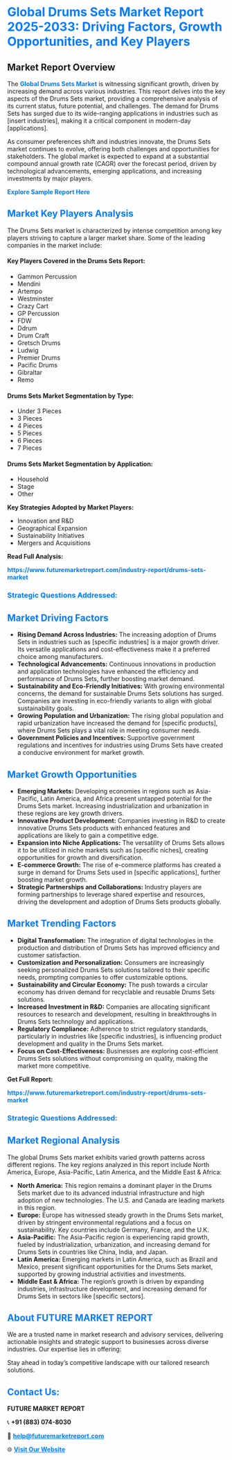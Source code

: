 <h1 style="color: #007BFF;">Global Drums Sets Market Report 2025-2033: Driving Factors, Growth Opportunities, and Key Players</h1>

<section id="overview">
<h2>Market Report Overview</h2>
<p>The <a href="https://www.futuremarketreport.com/industry-report/drums-sets-market" style="color: #007BFF; text-decoration: none;"><strong>Global Drums Sets Market</strong></a> is witnessing significant growth, driven by increasing demand across various industries. This report delves into the key aspects of the Drums Sets market, providing a comprehensive analysis of its current status, future potential, and challenges. The demand for Drums Sets has surged due to its wide-ranging applications in industries such as [insert industries], making it a critical component in modern-day [applications].</p>
<p>As consumer preferences shift and industries innovate, the Drums Sets market continues to evolve, offering both challenges and opportunities for stakeholders. The global market is expected to expand at a substantial compound annual growth rate (CAGR) over the forecast period, driven by technological advancements, emerging applications, and increasing investments by major players.</p>
</section>

<section id="overview">
<p><a href="https://www.futuremarketreport.com/request-sample/reportId=55009" style="color: #007BFF; text-decoration: none;"><strong>Explore Sample Report Here</strong></a></p>
</section>

<section id="key-players">
<h2 style="color: #007BFF;">Market Key Players Analysis</h2>
<p>The Drums Sets market is characterized by intense competition among key players striving to capture a larger market share. Some of the leading companies in the market include:</p>
<h4>Key Players Covered in the Drums Sets Report:</h4>
<ul><li>Gammon Percussion</li><li>Mendini</li><li>Artempo</li><li>Westminster</li><li>Crazy Cart</li><li>GP Percussion</li><li>FDW</li><li>Ddrum</li><li>Drum Craft</li><li>Gretsch Drums</li><li>Ludwig</li><li>Premier Drums</li><li>Pacific Drums</li><li>Gibraltar</li><li>Remo</li></ul>
<h4>Drums Sets Market Segmentation by Type:</h4>
<ul><li>Under 3 Pieces</li><li>3 Pieces</li><li>4 Pieces</li><li>5 Pieces</li><li>6 Pieces</li><li>7 Pieces</li></ul>

<h4>Drums Sets Market Segmentation by Application:</h4>
<ul><li>Household</li><li>Stage</li><li>Other</li></ul>
<p><strong>Key Strategies Adopted by Market Players:</strong></p>
<ul>
<li>Innovation and R&D</li>
<li>Geographical Expansion</li>
<li>Sustainability Initiatives</li>
<li>Mergers and Acquisitions</li>
</ul>
</section>

<section>
<p><strong>Read Full Analysis: </strong></p><a href="https://www.futuremarketreport.com/industry-report/drums-sets-market" style="color: #007BFF; text-decoration: none;"><strong>https://www.futuremarketreport.com/industry-report/drums-sets-market</strong></a>
<h3 style="color: #007BFF;">Strategic Questions Addressed:</h3>
</section>

<section id="driving-factors">
<h2 style="color: #007BFF;">Market Driving Factors</h2>
<ul>
<li><strong>Rising Demand Across Industries:</strong> The increasing adoption of Drums Sets in industries such as [specific industries] is a major growth driver. Its versatile applications and cost-effectiveness make it a preferred choice among manufacturers.</li>
<li><strong>Technological Advancements:</strong> Continuous innovations in production and application technologies have enhanced the efficiency and performance of Drums Sets, further boosting market demand.</li>
<li><strong>Sustainability and Eco-Friendly Initiatives:</strong> With growing environmental concerns, the demand for sustainable Drums Sets solutions has surged. Companies are investing in eco-friendly variants to align with global sustainability goals.</li>
<li><strong>Growing Population and Urbanization:</strong> The rising global population and rapid urbanization have increased the demand for [specific products], where Drums Sets plays a vital role in meeting consumer needs.</li>
<li><strong>Government Policies and Incentives:</strong> Supportive government regulations and incentives for industries using Drums Sets have created a conducive environment for market growth.</li>
</ul>
</section>

<section id="growth-opportunities">
<h2 style="color: #007BFF;">Market Growth Opportunities</h2>
<ul>
<li><strong>Emerging Markets:</strong> Developing economies in regions such as Asia-Pacific, Latin America, and Africa present untapped potential for the Drums Sets market. Increasing industrialization and urbanization in these regions are key growth drivers.</li>
<li><strong>Innovative Product Development:</strong> Companies investing in R&D to create innovative Drums Sets products with enhanced features and applications are likely to gain a competitive edge.</li>
<li><strong>Expansion into Niche Applications:</strong> The versatility of Drums Sets allows it to be utilized in niche markets such as [specific niches], creating opportunities for growth and diversification.</li>
<li><strong>E-commerce Growth:</strong> The rise of e-commerce platforms has created a surge in demand for Drums Sets used in [specific applications], further boosting market growth.</li>
<li><strong>Strategic Partnerships and Collaborations:</strong> Industry players are forming partnerships to leverage shared expertise and resources, driving the development and adoption of Drums Sets products globally.</li>
</ul>
</section>

<section id="trending-factors">
<h2 style="color: #007BFF;">Market Trending Factors</h2>
<ul>
<li><strong>Digital Transformation:</strong> The integration of digital technologies in the production and distribution of Drums Sets has improved efficiency and customer satisfaction.</li>
<li><strong>Customization and Personalization:</strong> Consumers are increasingly seeking personalized Drums Sets solutions tailored to their specific needs, prompting companies to offer customizable options.</li>
<li><strong>Sustainability and Circular Economy:</strong> The push towards a circular economy has driven demand for recyclable and reusable Drums Sets solutions.</li>
<li><strong>Increased Investment in R&D:</strong> Companies are allocating significant resources to research and development, resulting in breakthroughs in Drums Sets technology and applications.</li>
<li><strong>Regulatory Compliance:</strong> Adherence to strict regulatory standards, particularly in industries like [specific industries], is influencing product development and quality in the Drums Sets market.</li>
<li><strong>Focus on Cost-Effectiveness:</strong> Businesses are exploring cost-efficient Drums Sets solutions without compromising on quality, making the market more competitive.</li>
</ul>
</section>

<section>
<p><strong>Get Full Report: </strong></p><a href="https://www.futuremarketreport.com/industry-report/drums-sets-market" style="color: #007BFF; text-decoration: none;"><strong>https://www.futuremarketreport.com/industry-report/drums-sets-market</strong></a>
<h3 style="color: #007BFF;">Strategic Questions Addressed:</h3>
</section>


<section id="regional-analysis">
<h2 style="color: #007BFF;">Market Regional Analysis</h2>
<p>The global Drums Sets market exhibits varied growth patterns across different regions. The key regions analyzed in this report include North America, Europe, Asia-Pacific, Latin America, and the Middle East & Africa:</p>
<ul>
<li><strong>North America:</strong> This region remains a dominant player in the Drums Sets market due to its advanced industrial infrastructure and high adoption of new technologies. The U.S. and Canada are leading markets in this region.</li>
<li><strong>Europe:</strong> Europe has witnessed steady growth in the Drums Sets market, driven by stringent environmental regulations and a focus on sustainability. Key countries include Germany, France, and the U.K.</li>
<li><strong>Asia-Pacific:</strong> The Asia-Pacific region is experiencing rapid growth, fueled by industrialization, urbanization, and increasing demand for Drums Sets in countries like China, India, and Japan.</li>
<li><strong>Latin America:</strong> Emerging markets in Latin America, such as Brazil and Mexico, present significant opportunities for the Drums Sets market, supported by growing industrial activities and investments.</li>
<li><strong>Middle East & Africa:</strong> The region’s growth is driven by expanding industries, infrastructure development, and increasing demand for Drums Sets in sectors like [specific sectors].</li>
</ul>
</section>

<footer>
<h2 style="color: #007BFF;">About FUTURE MARKET REPORT</h2>
<p>We are a trusted name in market research and advisory services, delivering actionable insights and strategic support to businesses across diverse industries. Our expertise lies in offering:</p>

<p>Stay ahead in today’s competitive landscape with our tailored research solutions.</p>

<h2 style="color: #007BFF;">Contact Us:</h2>
<p><strong>FUTURE MARKET REPORT</strong></p>
<p>📞 <strong>+91 (883) 074-8030</strong></p>
<p>📧 <strong><a href="mailto:help@futuremarketreport.com" style="color: #007BFF;">help@futuremarketreport.com</a></strong></p>
<p>🌐 <strong><a href="https://www.futuremarketreport.com/" style="color: #007BFF;">Visit Our Website</a></strong></p>
</footer>